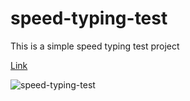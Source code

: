 # speed-typing-test
This is a simple speed typing test project

[Link](https://muke267.github.io/speed-typing-test/)

![speed-typing-test](https://user-images.githubusercontent.com/92973548/190586589-2571c943-1cb6-45db-9702-5ea1c19775b2.png)
